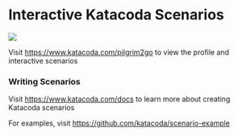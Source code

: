 # Interactive Katacoda Scenarios

[![](http://shields.katacoda.com/katacoda/pilgrim2go/count.svg)](https://www.katacoda.com/pilgrim2go "Get your profile on Katacoda.com")

Visit https://www.katacoda.com/pilgrim2go to view the profile and interactive scenarios

### Writing Scenarios
Visit https://www.katacoda.com/docs to learn more about creating Katacoda scenarios

For examples, visit https://github.com/katacoda/scenario-example
